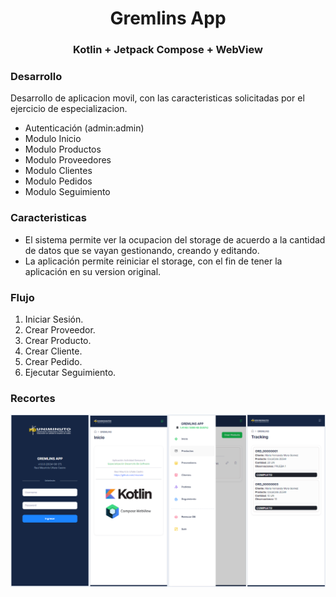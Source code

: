 <h1 align="center">Gremlins App</h1>
<h3 align="center">Kotlin + Jetpack Compose + WebView</h3>

### Desarrollo
Desarrollo de aplicacion movil, con las caracteristicas solicitadas por el ejercicio de especializacion.
- Autenticación (admin:admin)
- Modulo Inicio
- Modulo Productos
- Modulo Proveedores
- Modulo Clientes
- Modulo Pedidos
- Modulo Seguimiento

### Caracteristicas
* El sistema permite ver la ocupacion del storage de acuerdo a la cantidad de datos que se vayan gestionando, creando y editando.
* La aplicación permite reiniciar el storage, con el fin de tener la aplicación en su version original.

### Flujo
1. Iniciar Sesión.
2. Crear Proveedor.
3. Crear Producto.
4. Crear Cliente.
5. Crear Pedido.
6. Ejecutar Seguimiento.

### Recortes
![Logo del Proyecto](PrintScreen.png)